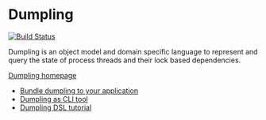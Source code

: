 # Dumpling

[![Build Status](https://travis-ci.org/olivergondza/dumpling.svg?branch=master)](https://travis-ci.org/olivergondza/dumpling)

Dumpling is an object model and domain specific language to represent and query the state of
process threads and their lock based dependencies.

[Dumpling homepage](http://olivergondza.github.io/dumpling/)

- [Bundle dumpling to your application](http://olivergondza.github.io/dumpling/bundling.html)
- [Dumpling as CLI tool](http://olivergondza.github.io/dumpling/cli.html)
- [Dumpling DSL tutorial](http://olivergondza.github.io/dumpling/tutorial.html)
